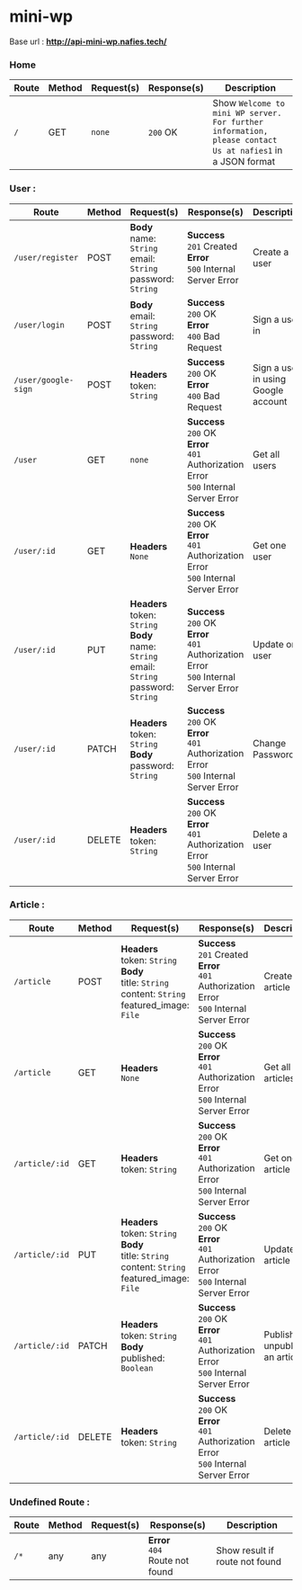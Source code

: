 # mini-wp

Base url : **http://api-mini-wp.nafies.tech/**

### Home
Route | Method | Request(s) | Response(s) | Description
---|---|---|---|---
`/` | GET | `none` | `200` OK | Show `Welcome to mini WP server. For further information, please contact Us at nafies1` in a JSON format

### User :

Route | Method | Request(s) | Response(s) | Description
---|---|---|---|---
`/user/register` | POST | **Body**<br>name: `String`<br>email: `String`<br>password: `String` | **Success**<br>`201` Created<br>**Error**<br>`500` Internal Server Error | Create a user
`/user/login` | POST | **Body**<br>email: `String`<br>password: `String` | **Success**<br>`200` OK<br>**Error**<br>`400` Bad Request | Sign a user in
`/user/google-sign` | POST | **Headers**<br>token: `String` | **Success**<br>`200` OK<br>**Error**<br>`400` Bad Request | Sign a user in using Google account
`/user` | GET | `none` | **Success**<br>`200` OK<br>**Error**<br>`401` Authorization Error<br>`500` Internal Server Error | Get all users
`/user/:id` | GET | **Headers**<br>`None` | **Success**<br>`200` OK<br>**Error**<br>`401` Authorization Error<br>`500` Internal Server Error | Get one user
`/user/:id` | PUT | **Headers**<br>token: `String`<br>**Body**<br>name: `String`<br>email: `String`<br>password: `String` | **Success**<br>`200` OK<br>**Error**<br>`401` Authorization Error<br>`500` Internal Server Error | Update one user
`/user/:id` | PATCH | **Headers**<br>token: `String`<br>**Body**<br>password: `String` | **Success**<br>`200` OK<br>**Error**<br>`401` Authorization Error<br>`500` Internal Server Error | Change Password
`/user/:id` | DELETE | **Headers**<br>token: `String` | **Success**<br>`200` OK<br>**Error**<br>`401` Authorization Error<br>`500` Internal Server Error | Delete a user

### Article :

Route | Method | Request(s) | Response(s) | Description
---|---|---|---|---
`/article` | POST | **Headers**<br>token: `String`<br>**Body**<br>title: `String`<br>content: `String`<br>featured_image: `File` | **Success**<br>`201` Created<br>**Error**<br>`401` Authorization Error<br>`500` Internal Server Error | Create an article
`/article` | GET | **Headers**<br>`None` | **Success**<br>`200` OK<br>**Error**<br>`401` Authorization Error<br>`500` Internal Server Error | Get all articles
`/article/:id` | GET | **Headers**<br>token: `String` | **Success**<br>`200` OK<br>**Error**<br>`401` Authorization Error<br>`500` Internal Server Error | Get one article
`/article/:id` | PUT | **Headers**<br>token: `String`<br>**Body**<br>title: `String`<br>content: `String`<br>featured_image: `File` | **Success**<br>`200` OK<br>**Error**<br>`401` Authorization Error<br>`500` Internal Server Error | Update an article
`/article/:id` | PATCH | **Headers**<br>token: `String`<br>**Body**<br>published: `Boolean` | **Success**<br>`200` OK<br>**Error**<br>`401` Authorization Error<br>`500` Internal Server Error | Publish or unpublish an article
`/article/:id` | DELETE | **Headers**<br>token: `String` | **Success**<br>`200` OK<br>**Error**<br>`401` Authorization Error<br>`500` Internal Server Error | Delete an article


### Undefined Route :

Route | Method | Request(s) | Response(s) | Description
---|---|---|---|---
`/*` | any | any | **Error**<br>`404` <br>Route not found | Show result if route not found